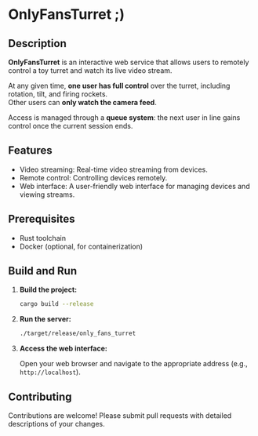 # OnlyFansTurret ;)

## Description

**OnlyFansTurret** is an interactive web service that allows users to remotely control a toy turret and watch its live video stream.

At any given time, **one user has full control** over the turret, including rotation, tilt, and firing rockets.  
Other users can **only watch the camera feed**.

Access is managed through a **queue system**: the next user in line gains control once the current session ends.

## Features

*   Video streaming: Real-time video streaming from devices.
*   Remote control: Controlling devices remotely.
*   Web interface: A user-friendly web interface for managing devices and viewing streams.

## Prerequisites

*   Rust toolchain
*   Docker (optional, for containerization)

## Build and Run

1.  **Build the project:**

    ```bash
    cargo build --release
    ```

2.  **Run the server:**

    ```bash
    ./target/release/only_fans_turret
    ```

3.  **Access the web interface:**

    Open your web browser and navigate to the appropriate address (e.g., `http://localhost`).

## Contributing

Contributions are welcome! Please submit pull requests with detailed descriptions of your changes.

